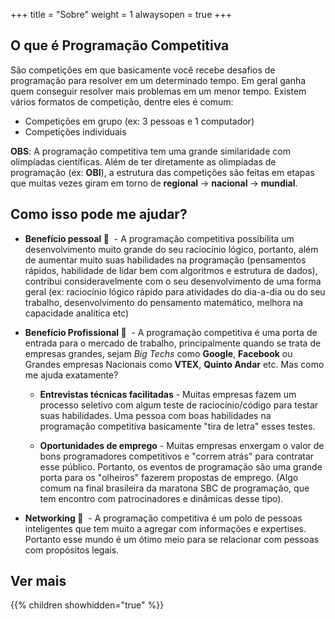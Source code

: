 +++
title = "Sobre"
weight = 1
alwaysopen = true
+++

## O que é Programação Competitiva

São competições em que basicamente você recebe desafios de programação para resolver em um determinado tempo. Em geral ganha quem conseguir resolver mais problemas em um menor tempo. Existem vários formatos de competição, dentre eles é comum:

- Competições em grupo (ex: 3 pessoas e 1 computador)
- Competições individuais

**OBS**: A programação competitiva tem uma grande similaridade com olimpíadas científicas. Além de ter diretamente as olimpíadas de programação (ex: **OBI**), a estrutura das competições são feitas em etapas que muitas vezes giram em torno de **regional** → **nacional** → **mundial**.

## Como isso pode me ajudar?


- **Benefício pessoal  🧠**  - A programação competitiva possibilita um desenvolvimento muito grande do seu raciocínio lógico, portanto, além de aumentar muito suas habilidades na programação (pensamentos rápidos, habilidade de lidar bem com algoritmos e estrutura de dados), contribui consideravelmente com o seu desenvolvimento de uma forma geral (ex: raciocínio lógico rápido para atividades do dia-a-dia ou do seu trabalho, desenvolvimento do pensamento matemático, melhora na capacidade analítica etc)

- **Benefício Profissional 🔭**  - A programação competitiva é uma porta de entrada para o mercado de trabalho, principalmente quando se trata de empresas grandes, sejam *Big Techs* como **Google**, **Facebook** ou Grandes empresas Nacionais como **VTEX**, **Quinto Andar** etc. Mas como me ajuda exatamente?

  - **Entrevistas técnicas facilitadas** - Muitas empresas fazem um processo seletivo com algum teste de raciocínio/código para testar suas habilidades. Uma pessoa com boas habilidades na programação competitiva basicamente "tira de letra" esses testes.

  - **Oportunidades de emprego** - Muitas empresas enxergam o valor de bons programadores competitivos e "correm atrás" para contratar esse público. Portanto, os eventos de programação são uma grande porta para os "olheiros" fazerem propostas de emprego. (Algo comum na final brasileira da maratona SBC de programação, que tem encontro com patrocinadores e dinâmicas desse tipo). 

- **Networking  🤝**  - A programação competitiva é um polo de pessoas inteligentes que tem muito a agregar com informações e expertises. Portanto esse mundo é um ótimo meio para se relacionar com pessoas com propósitos legais.

## Ver mais

{{% children showhidden="true" %}}
